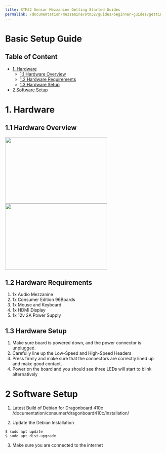 ```yaml
---
title: STM32 Sensor Mezzanine Getting Started Guides
permalink: /documentation/mezzanine/stm32/guides/beginner-guides/getting-started.md.html
---
```


# Basic Setup Guide

## Table of Content
- [1. Hardware](#1-hardware)
  - [1.1 Hardware Overview](#11-hardware-overview)
  - [1.2 Hardware Requirements](#12-hardware-requirements)
  - [1.3 Hardware Setup](#13-hardware-setup)
- [2 Software Setup](#21-software-setup)

# 1. Hardware
## 1.1 Hardware Overview
<img src="https://raw.githubusercontent.com/96boards/documentation/master/mezzanine/stm32/images/stm32-front-labeled.png?raw=true" data-canonical-src="https://raw.githubusercontent.com/96boards/documentation/master/mezzanine/stm32/images/stm32-front-labeled.png?raw=true" width="330" height="215" />

<img src="https://raw.githubusercontent.com/96boards/documentation/master/mezzanine/stm32/images/stm32-back-labeled.png?raw=true" data-canonical-src="https://raw.githubusercontent.com/96boards/documentation/master/mezzanine/stm32/images/stm32-back-labeled.png?raw=true" width="330" height="215" />

## 1.2 Hardware Requirements
1. 1x Audio Mezzanine
2. 1x Consumer Edition 96Boards
3. 1x Mouse and Keyboard
4. 1x HDMI Display
5. 1x 12v 2A Power Supply

## 1.3 Hardware Setup
1. Make sure board is powered down, and the power connector is unplugged.
2. Carefully line up the Low-Speed and High-Speed Headers
3. Press firmly and make sure that the connectors are correctly lined up and make good contact.
4. Power on the board and you should see three LEDs will start to blink alternatively

# 2 Software Setup
1. Latest Build of Debian for Dragonboard 410c
/documentation/consumer/dragonboard410c/installation/

2. Update the Debian Installation
```shell
$ sudo apt update
$ sudo apt dist-upgrade
```
3. Make sure you are connected to the internet
